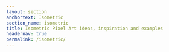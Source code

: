 ```yaml
---
layout: section
anchortext: Isometric
section_name: isometric
title: Isometric Pixel Art ideas, inspiration and examples
headernav: true
permalink: /isometric/
---
```

